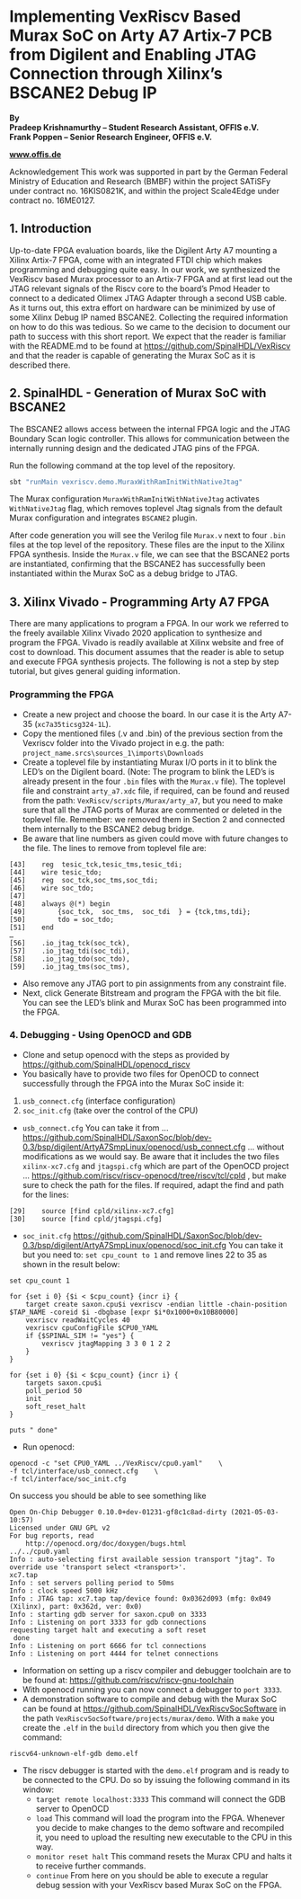 # Implementing VexRiscv Based Murax SoC on Arty A7 Artix-7 PCB from Digilent and Enabling JTAG Connection through Xilinx’s BSCANE2 Debug IP

**By**<br>
**Pradeep Krishnamurthy – Student Research Assistant, OFFIS e.V.**<br>
**Frank Poppen – Senior Research Engineer, OFFIS e.V.**<br>

**www.offis.de**

Acknowledgement
This work was supported in part by the German Federal Ministry of Education and Research (BMBF) within the project
SATiSFy under contract no. 16KIS0821K, and within the project Scale4Edge under contract no. 16ME0127.

## 1. Introduction
Up-to-date FPGA evaluation boards, like the Digilent Arty A7 mounting a Xilinx Artix-7 FPGA, come with an integrated
FTDI chip which makes programming and debugging quite easy. In our work, we synthesized the VexRiscv based Murax
processor to an Artix-7 FPGA and at first lead out the JTAG relevant signals of the Riscv core to the board’s Pmod
Header to connect to a dedicated Olimex JTAG Adapter through a second USB cable. As it turns out, this extra effort
on hardware can be minimized by use of some Xilinx Debug IP named BSCANE2. Collecting the required information on how
to do this was tedious. So we came to the decision to document our path to success with this short report. We expect
that the reader is familiar with the README.md to be found at https://github.com/SpinalHDL/VexRiscv and that the
reader is capable of generating the Murax SoC as it is described there.

## 2. SpinalHDL - Generation of Murax SoC with BSCANE2
The BSCANE2 allows access between the internal FPGA logic and the JTAG Boundary Scan logic controller. This allows
for communication between the internally running design and the dedicated JTAG pins of the FPGA.

Run the following command at the top level of the repository.

```sh
sbt "runMain vexriscv.demo.MuraxWithRamInitWithNativeJtag"
```

The Murax configuration `MuraxWithRamInitWithNativeJtag` activates `WithNativeJtag` flag, which removes toplevel Jtag signals from the default Murax configuration and integrates `BSCANE2` plugin.

After code generation you will see the Verilog file `Murax.v` next to four `.bin` files at the top level of the repository. These files are the input to the Xilinx FPGA synthesis. Inside the `Murax.v` file, we can see that the BSCANE2 ports are instantiated, confirming that the BSCANE2 has successfully been instantiated within the Murax SoC as a debug bridge to JTAG.

## 3. Xilinx Vivado - Programming Arty A7 FPGA
There are many applications to program a FPGA. In our work we referred to the freely available Xilinx Vivado 2020
application to synthesize and program the FPGA. Vivado is readily available at Xilinx website and free of cost to
download. This document assumes that the reader is able to setup and execute FPGA synthesis projects. The
following is not a step by step tutorial, but gives general guiding information.

### Programming the FPGA

* Create a new project and choose the board. In our case it is the Arty A7-35 (`xc7a35ticsg324-1L`).
* Copy the mentioned files (.v and .bin) of the previous section from the Vexriscv folder into the Vivado project
in e.g. the path:	`project_name.srcs\sources_1\imports\Downloads`
* Create a toplevel file by instantiating Murax I/O ports in it to blink the LED’s on the Digilent board. (Note: The program to blink the LED’s is already present in the four `.bin` files with the `Murax.v` file). The toplevel file and constraint `arty_a7.xdc` file, if required, can be found and reused from the path: `VexRiscv/scripts/Murax/arty_a7`, but you need to make sure that all the JTAG ports of Murax are commented or deleted in the toplevel file. Remember: we removed them in Section 2 and connected them internally to the BSCANE2 debug bridge.
* Be aware that line numbers as given could move with future changes to the file. The lines to remove from toplevel file are:
```
[43]	reg  tesic_tck,tesic_tms,tesic_tdi;
[44]	wire tesic_tdo;
[45]	reg  soc_tck,soc_tms,soc_tdi;
[46]	wire soc_tdo;
[47]
[48]	always @(*) begin
[49]		{soc_tck,  soc_tms,  soc_tdi  } = {tck,tms,tdi};
[50]		tdo = soc_tdo;
[51]	end
…
[56]	.io_jtag_tck(soc_tck),
[57]	.io_jtag_tdi(soc_tdi),
[58]	.io_jtag_tdo(soc_tdo),
[59]	.io_jtag_tms(soc_tms),
```
* Also remove any JTAG port to pin assignments from any constraint file.
* Next, click Generate Bitstream and program the FPGA with the bit file. You can see the LED’s blink and Murax SoC has been programmed into the FPGA.

### 4. Debugging - Using OpenOCD and GDB
* Clone and setup openocd with the steps as provided by https://github.com/SpinalHDL/openocd_riscv
* You basically have to provide two files for OpenOCD to connect successfully through the FPGA into the Murax SoC inside it:
1.	`usb_connect.cfg` (interface configuration)
2.	`soc_init.cfg` (take over the control of the CPU)
* `usb_connect.cfg`
You can take it from ... https://github.com/SpinalHDL/SaxonSoc/blob/dev-0.3/bsp/digilent/ArtyA7SmpLinux/openocd/usb_connect.cfg ... without modifications as we would say. Be aware that it includes the two files `xilinx-xc7.cfg` and `jtagspi.cfg` which are part of the OpenOCD project ... https://github.com/riscv/riscv-openocd/tree/riscv/tcl/cpld , but make sure to check the path for the files. If required, adapt the find and path for the lines:
```
[29]	source [find cpld/xilinx-xc7.cfg]
[30]	source [find cpld/jtagspi.cfg]
```
* `soc_init.cfg`
https://github.com/SpinalHDL/SaxonSoc/blob/dev-0.3/bsp/digilent/ArtyA7SmpLinux/openocd/soc_init.cfg
You can take it but you need to: `set cpu_count to 1` and remove lines 22 to 35 as shown in the result below:
```
set cpu_count 1

for {set i 0} {$i < $cpu_count} {incr i} {
    target create saxon.cpu$i vexriscv -endian little -chain-position $TAP_NAME -coreid $i -dbgbase [expr $i*0x1000+0x10B80000]
    vexriscv readWaitCycles 40
    vexriscv cpuConfigFile $CPU0_YAML
    if {$SPINAL_SIM != "yes"} {
        vexriscv jtagMapping 3 3 0 1 2 2
    }
}

for {set i 0} {$i < $cpu_count} {incr i} {
    targets saxon.cpu$i
    poll_period 50
    init
    soft_reset_halt
}

puts " done"
```
* Run openocd:
```
openocd -c "set CPU0_YAML ../VexRiscv/cpu0.yaml"	\
-f tcl/interface/usb_connect.cfg	\
-f tcl/interface/soc_init.cfg
```
On success you should be able to see something like
```
Open On-Chip Debugger 0.10.0+dev-01231-gf8c1c8ad-dirty (2021-05-03-10:57)
Licensed under GNU GPL v2
For bug reports, read
	http://openocd.org/doc/doxygen/bugs.html
../../cpu0.yaml
Info : auto-selecting first available session transport "jtag". To override use 'transport select <transport>'.
xc7.tap
Info : set servers polling period to 50ms
Info : clock speed 5000 kHz
Info : JTAG tap: xc7.tap tap/device found: 0x0362d093 (mfg: 0x049 (Xilinx), part: 0x362d, ver: 0x0)
Info : starting gdb server for saxon.cpu0 on 3333
Info : Listening on port 3333 for gdb connections
requesting target halt and executing a soft reset
 done
Info : Listening on port 6666 for tcl connections
Info : Listening on port 4444 for telnet connections
```
* Information on setting up a riscv compiler and debugger toolchain are to be found at:
https://github.com/riscv/riscv-gnu-toolchain
* With openocd running you can now connect a debugger to `port 3333`.
* A demonstration software to compile and debug with the Murax SoC can be found at https://github.com/SpinalHDL/VexRiscvSocSoftware in the path `VexRiscvSocSoftware/projects/murax/demo`. With a `make` you create the `.elf` in the `build` directory from which you then give the command:
```
riscv64-unknown-elf-gdb demo.elf
```
* The riscv debugger is started with the `demo.elf` program and is ready to be connected to the CPU. Do so by issuing the following command in its window:
  * `target remote localhost:3333` This command will connect the GDB server to OpenOCD
  * `load` This command will load the program into the FPGA. Whenever you decide to make changes to the demo software and recompiled it, you need to upload the resulting new executable to the CPU in this way.
  * `monitor reset halt` This command resets the Murax CPU and halts it to receive further commands.
  * `continue` From here on you should be able to execute a regular debug session with your VexRiscv based Murax SoC on the FPGA.
